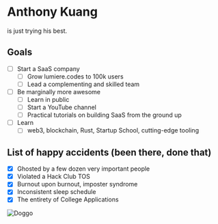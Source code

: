 # Anthony Kuang

is just trying his best.

## Goals

- [ ] Start a SaaS company
  - [ ] Grow lumiere.codes to 100k users
  - [ ] Lead a complementing and skilled team
- [ ] Be marginally more awesome
  - [ ] Learn in public
  - [ ] Start a YouTube channel
  - [ ] Practical tutorials on building SaaS from the ground up
- [ ] Learn
  - [ ] web3, blockchain, Rust, Startup School, cutting-edge tooling

## List of happy accidents (been there, done that)

- [x] Ghosted by a few dozen very important people
- [x] Violated a Hack Club TOS
- [x] Burnout upon burnout, imposter syndrome
- [x] Inconsistent sleep schedule
- [x] The entirety of College Applications

![Doggo](rsz_1img_0754.jpg)
